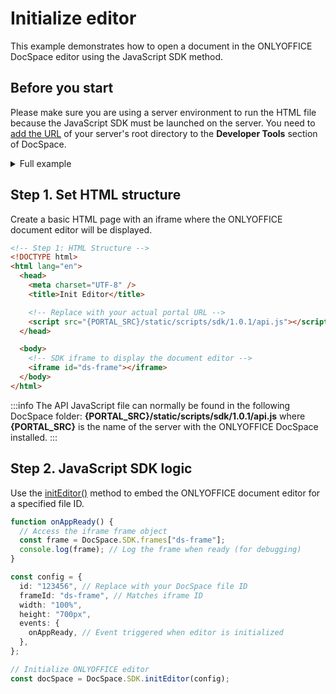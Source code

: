# Initialize editor

This example demonstrates how to open a document in the ONLYOFFICE DocSpace editor using the JavaScript SDK method.

## Before you start

Please make sure you are using a server environment to run the HTML file because the JavaScript SDK must be launched on the server.
You need to [add the URL](../../get-started/get-started.md#step-1-specifying-the-docspace-url) of your server's root directory to the **Developer Tools** section of DocSpace.

<details>
  <summary>Full example</summary>

``` html
<!-- Step 1: HTML Structure -->
<!DOCTYPE html>
<html lang="en">
  <head>
    <meta charset="UTF-8" />
    <title>Init Editor</title>

    <!-- Replace with your actual portal URL -->
    <script src="{PORTAL_SRC}/static/scripts/sdk/1.0.1/api.js"></script>
  </head>

  <body>
    <!-- SDK iframe to display the document editor -->
    <iframe id="ds-frame"></iframe>
  </body>

  <!-- Step 2: JavaScript SDK Logic -->
  <script>
    function onAppReady() {
      // Access the iframe frame object
      const frame = DocSpace.SDK.frames["ds-frame"];
      console.log(frame); // Log the frame when ready (for debugging)
    }

    const config = {
      id: "123456", // Replace with your DocSpace file ID
      frameId: "ds-frame", // Matches iframe ID
      width: "100%",
      height: "700px",
      events: {
        onAppReady, // Event triggered when editor is initialized
      },
    };

    // Initialize ONLYOFFICE editor
    const docSpace = DocSpace.SDK.initEditor(config);
  </script>
</html>
```

</details>

## Step 1. Set HTML structure

Create a basic HTML page with an iframe where the ONLYOFFICE document editor will be displayed.

``` html
<!-- Step 1: HTML Structure -->
<!DOCTYPE html>
<html lang="en">
  <head>
    <meta charset="UTF-8" />
    <title>Init Editor</title>

    <!-- Replace with your actual portal URL -->
    <script src="{PORTAL_SRC}/static/scripts/sdk/1.0.1/api.js"></script>
  </head>

  <body>
    <!-- SDK iframe to display the document editor -->
    <iframe id="ds-frame"></iframe>
  </body>
</html>
```

:::info
The API JavaScript file can normally be found in the following DocSpace folder: **\{PORTAL_SRC\}/static/scripts/sdk/1.0.1/api.js** where **\{PORTAL_SRC\}** is the name of the server with the ONLYOFFICE DocSpace installed.
:::

## Step 2. JavaScript SDK logic

Use the [initEditor()](../../usage-sdk/methods.md#initeditor) method to embed the ONLYOFFICE document editor for a specified file ID.

``` ts
function onAppReady() {
  // Access the iframe frame object
  const frame = DocSpace.SDK.frames["ds-frame"];
  console.log(frame); // Log the frame when ready (for debugging)
}

const config = {
  id: "123456", // Replace with your DocSpace file ID
  frameId: "ds-frame", // Matches iframe ID
  width: "100%",
  height: "700px",
  events: {
    onAppReady, // Event triggered when editor is initialized
  },
};

// Initialize ONLYOFFICE editor
const docSpace = DocSpace.SDK.initEditor(config);
```
